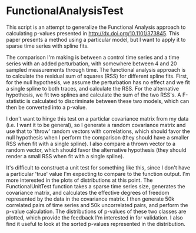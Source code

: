 # FunctionalAnalysisTest

This script is an attempt to generalize the Functional Analysis approach to calculating p-values presented in http://dx.doi.org/10.1101/373845.  This paper presents a method using a particular model, but I want to apply it to sparse time series with spline fits.  

The comparison I'm making is between a control time series and a time series with an added perturbation, with somewhere between 4 and 20 sampled measurements through time. The functional analysis approach is to calculate the residual sum of squares (RSS) for different spline fits. First, for the null hypothesis, we assume the perturbation has no effect and we fit a single spline to both traces, and calculate the RSS.  For the alternative hypothesis, we fit two splines and calculate the sum of the two RSS's.  A F-statistic is calculated to discriminate between these two models, which can then be converted into a p-value. 

I don't want to hinge this test on a particlar covariance matrix from my data (i.e. I want it to be general), so I generate a random covariance matrix and use that to 'throw' random vectors with correlations, which should favor the null hypothesis when I perform the comparison (they should have a smaller RSS when fit with a single spline). I also compare a thrown vector to a random vector, which should favor the alternative hypothesis (they should render a small RSS when fit with a single spline).

It's difficult to construct a unit test for something like this, since I don't have a particular 'true' value I'm expecting to compare to the function output. I'm more interested in the plots of distributions at this point.  The FunctionalUnitTest function takes a sparse time series size, generates the covariance matrix, and calculates the effective degrees of freedom represented by the data in the covariance matrix. I then generate 50k correlated pairs of time series and 50k uncorrelated pairs, and perform the p-value calculation. The distributions of p-values of these two classes are plotted, which provide the feedback I'm interested in for validation. I also find it useful to look at the sorted p-values represented in the distribution.
